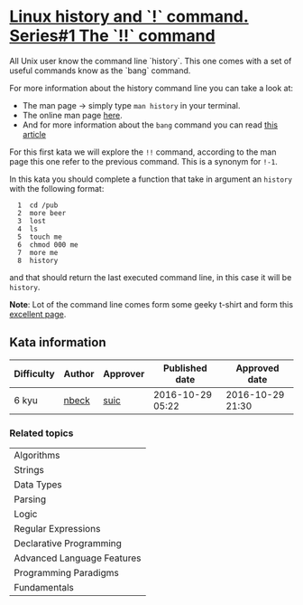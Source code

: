 
<h1><a href="https://www.codewars.com/kata/58143221f9588e340e00009f">Linux history and  `!` command. Series#1  The `!!` command</a></h1>
<p>
All Unix user know the command line `history`. This one comes with a set of useful commands know as the `bang` command. 

For more information about the history command line you can take a look at: 

- The man page -&gt; simply type `man history` in your terminal.
- The online man page [here](https://linux.die.net/man/3/history).
- And for more information about the `bang` command you can read [this article](http://jaysoo.ca/2009/09/16/unix-history-and-bang-commands/)

For this first kata we will explore the `!!` command, according to the man page this one refer to the previous command.  This is a synonym for `!-1`.

In this kata you should complete a function that take in argument an `history` with the following format: 

```
  1  cd /pub
  2  more beer
  3  lost
  4  ls 
  5  touch me 
  6  chmod 000 me 
  7  more me
  8  history
```

and that should return the last executed command line, in this case it will be `history`.

**Note**: Lot of the command line comes form some geeky t-shirt and form this [excellent page](http://langevin.univ-tln.fr/cours/UPS/extra/unix-shell-jokes.txt).



</p>
<h2>Kata information</h2>
<table>
  <thead>
    <tr>
      <th>Difficulty</th>
      <th>Author</th>
      <th>Approver</th>
      <th>Published date</th>
      <th>Approved date</th>
    </tr>
  </thead>
  <tbody>
    <tr>
      <td>6 kyu</td>
      <td> <a href="https://www.codewars.com/users/nbeck">nbeck</a></td>
      <td> <a href="https://www.codewars.com/users/suic">suic</a></td>
      <td>2016-10-29 05:22</td>
      <td>2016-10-29 21:30</td>
    </tr>
  </tbody>
</table>
<h3>Related topics</h3>
<table>
  <tbody></tbody>
  <tr>
    <td>Algorithms</td>
  </tr>
  <tr>
    <td>Strings</td>
  </tr>
  <tr>
    <td>Data Types</td>
  </tr>
  <tr>
    <td>Parsing</td>
  </tr>
  <tr>
    <td>Logic</td>
  </tr>
  <tr>
    <td>Regular Expressions</td>
  </tr>
  <tr>
    <td>Declarative Programming</td>
  </tr>
  <tr>
    <td>Advanced Language Features</td>
  </tr>
  <tr>
    <td>Programming Paradigms</td>
  </tr>
  <tr>
    <td>Fundamentals</td>
  </tr>
</table>